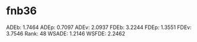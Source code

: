 # fnb36

ADEb: 1.7464
ADEp: 0.7097
ADEv: 2.0937
FDEb: 3.2244
FDEp: 1.3551
FDEv: 3.7546
Rank: 48
WSADE: 1.2146
WSFDE: 2.2462